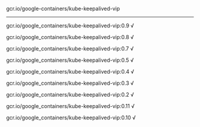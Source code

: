 gcr.io/google-containers/kube-keepalived-vip 

----
gcr.io/google_containers/kube-keepalived-vip:0.9 √

gcr.io/google_containers/kube-keepalived-vip:0.8 √

gcr.io/google_containers/kube-keepalived-vip:0.7 √

gcr.io/google_containers/kube-keepalived-vip:0.5 √

gcr.io/google_containers/kube-keepalived-vip:0.4 √

gcr.io/google_containers/kube-keepalived-vip:0.3 √

gcr.io/google_containers/kube-keepalived-vip:0.2 √

gcr.io/google_containers/kube-keepalived-vip:0.11 √

gcr.io/google_containers/kube-keepalived-vip:0.10 √

